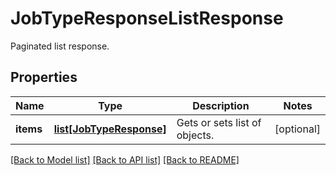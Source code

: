 # JobTypeResponseListResponse

Paginated list response.
## Properties
Name | Type | Description | Notes
------------ | ------------- | ------------- | -------------
**items** | [**list[JobTypeResponse]**](JobTypeResponse.md) | Gets or sets list of objects. | [optional] 

[[Back to Model list]](../README.md#documentation-for-models) [[Back to API list]](../README.md#documentation-for-api-endpoints) [[Back to README]](../README.md)


